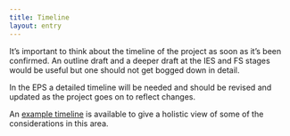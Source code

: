 ```yaml
---
title: Timeline
layout: entry
---
```

It’s important to think about the timeline of the project as soon as it’s been confirmed. An outline draft and a deeper draft at the IES and FS stages would be useful but one should not get bogged down in detail. 

In the EPS a detailed timeline will be needed and should be revised and updated as the project goes on to reflect changes. 

An [example timeline](https://docs.google.com/document/d/115uMkRsuWD-TR_54tG4MkPAS860uzBOebeUenVHeMc8/edit#) is available to give a holistic view of some of the considerations in this area. 

